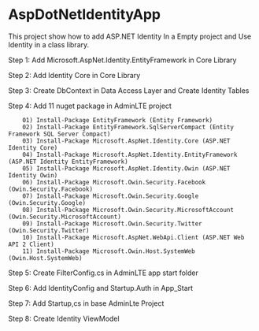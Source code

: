 # AspDotNetIdentityApp
This project show how to add ASP.NET Identity In a Empty project and Use Identity in a class library.


Step 1: Add Microsoft.AspNet.Identity.EntityFramework in Core Library

Step 2: Add Identity Core in Core Library

Step 3: Create DbContext in Data Access Layer and Create Identity Tables

Step 4: Add 11 nuget package in AdminLTE project

        01) Install-Package EntityFramework (Entity Framework)
        02) Install-Package EntityFramework.SqlServerCompact (Entity Framework SQL Server Compact)
        03) Install-Package Microsoft.AspNet.Identity.Core (ASP.NET Identity Core)
        04) Install-Package Microsoft.AspNet.Identity.EntityFramework (ASP.NET Identity EntityFramework)
        05) Install-Package Microsoft.AspNet.Identity.Owin (ASP.NET Identity Owin)
        06) Install-Package Microsoft.Owin.Security.Facebook (Owin.Security.Facebook)
        07) Install-Package Microsoft.Owin.Security.Google (Owin.Security.Google)
        08) Install-Package Microsoft.Owin.Security.MicrosoftAccount (Owin.Security.MicrosoftAccount)
        09) Install-Package Microsoft.Owin.Security.Twitter (Owin.Security.Twitter)
        10) Install-Package Microsoft.AspNet.WebApi.Client (ASP.NET Web API 2 Client)
        11) Install-Package Microsoft.Owin.Host.SystemWeb (Owin.Host.SystemWeb)
        
Step 5: Create FilterConfig.cs in AdminLTE app start folder

Step 6: Add IdentityConfig and Startup.Auth in App_Start

Step 7: Add Startup,cs in base  AdminLte Project

Step 8: Create Identity ViewModel
